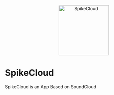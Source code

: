<p align="center">
	<img src="SpikeCloud.png" width="160" height="160" alt="SpikeCloud">  
</p>

# SpikeCloud
SpikeCloud is an App Based on SoundCloud 
